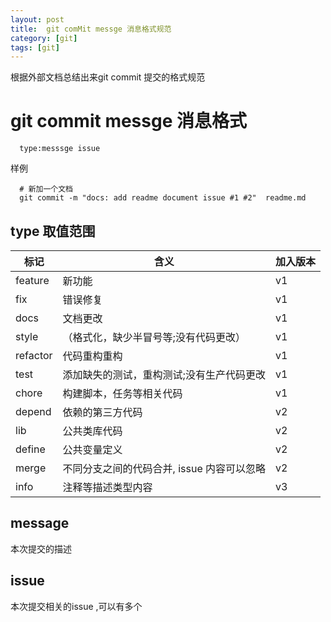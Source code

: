 ```yaml
---
layout: post
title:  git comMit messge 消息格式规范
category: [git]
tags: [git]
---
```

根据外部文档总结出来git commit 提交的格式规范

# git commit messge 消息格式
```
  type:messsge issue 
```
样例

```
  # 新加一个文档 
  git commit -m "docs: add readme document issue #1 #2"  readme.md
```

## type 取值范围

|标记|含义|加入版本|
| ------------ | ------------ |---------|
|feature |新功能|v1|
|fix|错误修复|v1|
|docs| 文档更改|v1|
|style|（格式化，缺少半冒号等;没有代码更改）|v1|
|refactor| 代码重构重构|v1|
|test| 添加缺失的测试，重构测试;没有生产代码更改|v1|
|chore| 构建脚本，任务等相关代码|v1|
|depend |依赖的第三方代码|v2|
|lib|     公共类库代码|v2|
|define|  公共变量定义|v2|    
|merge|不同分支之间的代码合并, issue 内容可以忽略|v2|
|info|注释等描述类型内容|v3| 

## message
本次提交的描述

## issue
本次提交相关的issue ,可以有多个
